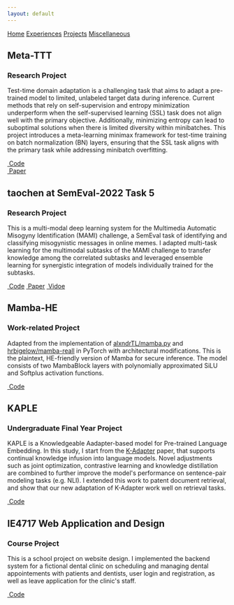 ```yaml
---
layout: default
---
```

<div class="topnav">
  <a href="/">Home</a>
  <a href="./experiences.html">Experiences</a>
  <a href="./projects.html" class="active">Projects</a>
  <a href="./experiences.html">Miscellaneous</a>
</div>

<div id="grid" class="tab-content active">
  <div class="grid-container">
    <div class="item white">
      <div class="content">
        <h2>Meta-TTT</h2>
        <h3>Research Project</h3>
        <p>Test-time domain adaptation is a challenging task that aims to adapt a pre-trained model to limited, unlabeled target data during inference. Current methods that rely on self-supervision and entropy minimization underperform when the self-supervised learning (SSL) task does not align well with the primary objective. Additionally, minimizing entropy can lead to suboptimal solutions when there is limited diversity within minibatches. This project introduces a meta-learning minimax framework for test-time training on batch normalization (BN) layers, ensuring that the SSL task aligns with the primary task while addressing minibatch overfitting.</p>
        <a href="https://github.com/TAOC0002/domain_adapter.git" target="_blank"><i class="fa-brands fa-github"></i>&nbsp;Code</a><br />
        <a href="https://arxiv.org/abs/2410.01709" target="_blank"><i class="fa-solid fa-file"></i>&nbsp;Paper</a>
      </div>
    </div>
    <div class="item white">
      <div class="content">
        <h2>taochen at SemEval-2022 Task 5</h2>
        <h3>Research Project</h3>
        <p>This is a multi-modal deep learning system for the Multimedia Automatic Misogyny Identification (MAMI) challenge, a SemEval task of identifying and classifying misogynistic messages in online memes. I adapted multi-task learning for the multimodal subtasks of the MAMI challenge to transfer knowledge among the correlated subtasks and leveraged ensemble learning for synergistic integration of models individually trained for the subtasks.</p>
        <a href="https://github.com/TAOC0002/semeval22-task5.git" target="_blank"><i class="fa-brands fa-github"></i>&nbsp;Code</a>
        <a href="https://aclanthology.org/2022.semeval-1.89/" target="_blank"><i class="fa-solid fa-file"></i>&nbsp;Paper</a>
        <a href="https://aclanthology.org/2022.semeval-1.89.mp4" target="_blank"><i class="fa-solid fa-video"></i>&nbsp;Vidoe</a>
      </div>
    </div>
    <div class="item white">
      <div class="content">
        <h2>Mamba-HE</h2>
        <h3>Work-related Project</h3>
        <p>Adapted from the implementation of <a href="https://github.com/alxndrTL/mamba.py" target="_blank">alxndrTL/mamba.py</a> and <a href="https://github.com/hrbigelow/mamba-recall" target="_blank">hrbigelow/mamba-reall</a> in PyTorch with architectural modifications. This is the plaintext, HE-friendly version of Mamba for secure inference. The model consists of two MambaBlock layers with polynomially approximated SiLU and Softplus activation functions.</p>
        <a href="https://github.com/TAOC0002/mamba_he.git" target="_blank"><i class="fa-brands fa-github"></i>&nbsp;Code</a>
      </div>
    </div>
    <div class="item white">
      <div class="content">
        <h2>KAPLE</h2>
        <h3>Undergraduate Final Year Project</h3>
        <p>KAPLE is a Knowledgeable Aadapter-based model for Pre-trained Language Embedding. In this study, I start from the <a href="https://arxiv.org/abs/2002.01808" target="_blank">K-Adapter</a> paper, that supports continual knowledge infusion into language models. Novel adjustments such as joint optimization, contrastive learning and knowledge distillation are combined to further improve the model's performance on sentence-pair modeling tasks (e.g. NLI). I extended this work to patent document retrieval, and show that our new adaptation of K-Adapter work well on retrieval tasks.</p>
        <a href="https://github.com/TAOC0002/kaple.git" target="_blank"><i class="fa-brands fa-github"></i>&nbsp;Code</a>
      </div>
    </div>
    <div class="item white">
      <div class="content">
        <h2>IE4717 Web Application and Design</h2>
        <h3>Course Project</h3>
        <p>This is a school project on website design. I implemented the backend system for a fictional dental clinic on scheduling and managing dental appointements with patients and dentists, user login and registration, as well as leave application for the clinic's staff.</p>
        <a href="https://github.com/TAOC0002/ie4717.git" target="_blank"><i class="fa-brands fa-github"></i>&nbsp;Code</a>
      </div>
    </div>
  </div>
</div>